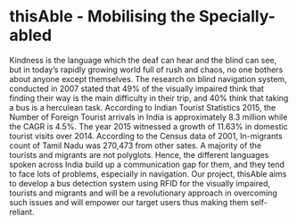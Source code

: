 # thisAble - Mobilising the Specially-abled

Kindness is the language which the deaf can hear and the blind can see, but in today’s rapidly growing world full of rush and chaos, no one bothers about anyone except themselves. The research on blind navigation system, conducted in 2007 stated that 49% of the visually impaired think that finding their way is the main difficulty in their trip, and 40% think that taking a bus is a herculean task. According to Indian Tourist Statistics 2015, the Number of Foreign Tourist arrivals in India is approximately 8.3 million while the CAGR is 4.5%. The year 2015 witnessed a growth of 11.63% in domestic tourist visits over 2014. According to the Census data of 2001, In-migrants count of Tamil Nadu was 270,473 from other sates. A majority of the tourists and migrants are not polyglots. Hence, the different languages spoken across India build up a communication gap for them, and they tend to face lots of problems, especially in navigation. Our project, thisAble aims to develop a bus detection system using RFID for the visually impaired, tourists and migrants and will be a revolutionary approach in overcoming such issues and will empower our target users thus making them self-reliant.
